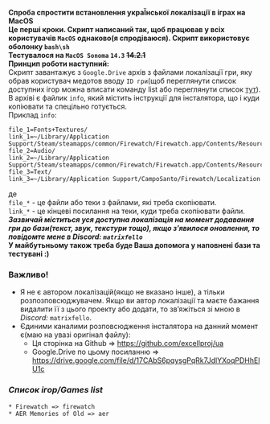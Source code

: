 **Спроба спростити встановлення украЇнської локалізації в іграх на MacOS**  
**Це перші кроки. Скрипт написаний так, щоб працював у всіх користувачів `MacOS` однаково(я спродіваюся). Скрипт використовує оболонку `bash\sh`**  
**Тестувалося на `MacOS Sonoma` `14.3` ~~14.2.1~~**  
**Принцип роботи наступний:**  
Скрипт завантажує з `Google.Drive` архів з файлами локалізації гри, яку обрав користувач медотов вводу `ID гри`(щоб переглянути список доступних ігор можна вписати команду list або переглянути список [тут](https://github.com/excellproj/ua/tree/main#список-ігорgames-list)). В архіві є файлик `info`, який містить інструкції для інсталятора, що і куди копіювати та спецільно готується.  
Приклад `info`:
```
file_1=Fonts+Textures/
link_1=~/Library/Application Support/Steam/steamapps/common/Firewatch/Firewatch.app/Contents/Resources/Data
file_2=Audio/
link_2=~/Library/Application Support/Steam/steamapps/common/Firewatch/Firewatch.app/Contents/Resources/Data/StreamingAssets/Audio/GeneratedSoundBanks/Windows/English(US)
file_3=Text/
link_3=~/Library/Application Support/CampoSanto/Firewatch/Localization
```
де  
`file_*` - це файли або теки з файлами, які треба скопіювати.  
`link_*` - це кінцеві посилання на теки, куди треба скопіювати файли.  
***Зазвичай міститься уся доступна локалізація на момент додавання гри до бази(текст, звук, текстури тощо), якщо зʼявилося оновлення, то повідомте мене в _Discord:_ `matrixfello`***  
**У майбутьньому також треба буде Ваша допомога у наповнені бази та тестувані :)**  
### **Важливо!**  
* Я не є автором локалізацій(якщо не вказано інше), а тільки розпозповсюджувачем. Якщо ви автор локалізації та маєте бажання видалити її з цього проекту або додати, то звʼяжіться зі мною  в _Discord:_ `matrixfello`.  
* Єдиними каналими розповсюдження інсталятора на данний момент є(маю на увазі оригінал файлу):
   - Ця сторінка на Github => https://github.com/excellproj/ua
   - Google.Drive по цьому посиланню => https://drive.google.com/file/d/17CAbS6pqysgPqRk7JdlYXoqPDHhElU1c

### ***Список ігор/Games list***  
```
* Firewatch => firewatch
* AER Memories of Old => aer
```
